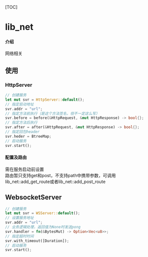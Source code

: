 [TOC]
# lib_net

#### 介绍
网络相关


## 使用  

### HttpServer  

```rust
// 创建服务
let mut svr = HttpServer::default();
// 指定启动地址
svr.addr = "url";
// 指定方法前执行（是这个方法签名，但不一定这么写）
svr.before = before(&HttpRequest, &mut HttpResponse) -> bool{};
// 指定方法后执行
svr.after = after(&HttpRequest, &mut HttpResponse) -> bool{};
// 指定回包header
svr.heder = BtreeMap;
// 启动服务
svr.start();
```
#### 配置及路由  
需在服务启动前设置  
路由暂只支持get和post，不支持path中携带参数，可调用lib_net::add_get_route或者lib_net::add_post_route  


## WebsocketServer  
```rust
// 创建服务
let mut svr = WSServer::default();
// 设置服务地址
svr.addr = "url";
// 业务逻辑处理，返回值为None时发送pong
svr.handler = fn(&BytesMut) -> Option<Vec<u8>>;
// 指定超时时间
svr.with_timeout([Duration]);
// 启动服务
svr.start();
```
